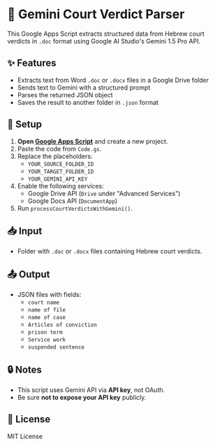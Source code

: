 # 📑 Gemini Court Verdict Parser

This Google Apps Script extracts structured data from Hebrew court verdicts in `.doc` format using Google AI Studio's Gemini 1.5 Pro API.

## ✨ Features

- Extracts text from Word `.doc` or `.docx` files in a Google Drive folder
- Sends text to Gemini with a structured prompt
- Parses the returned JSON object
- Saves the result to another folder in `.json` format

## 🔧 Setup

1. **Open [Google Apps Script](https://script.google.com/)** and create a new project.
2. Paste the code from `Code.gs`.
3. Replace the placeholders:
   - `YOUR_SOURCE_FOLDER_ID`
   - `YOUR_TARGET_FOLDER_ID`
   - `YOUR_GEMINI_API_KEY`
4. Enable the following services:
   - Google Drive API (`Drive` under "Advanced Services")
   - Google Docs API (`DocumentApp`)
5. Run `processCourtVerdictsWithGemini()`.

## 📥 Input

- Folder with `.doc` or `.docx` files containing Hebrew court verdicts.

## 📤 Output

- JSON files with fields:
  - `court name`
  - `name of file`
  - `name of case`
  - `Articles of conviction`
  - `prison term`
  - `Service work`
  - `suspended sentence`

## 🔒 Notes

- This script uses Gemini API via **API key**, not OAuth.
- Be sure **not to expose your API key** publicly.

## 📄 License

MIT License
